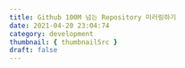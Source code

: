 ```yaml
---
title: Github 100M 넘는 Repository 미러링하기
date: 2021-04-20 23:04:74
category: development
thumbnail: { thumbnailSrc }
draft: false
---
```


